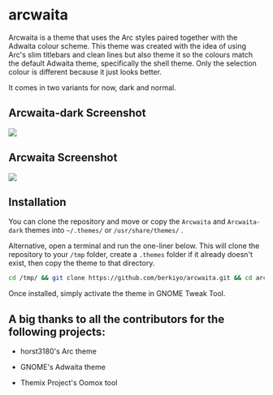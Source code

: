 # arcwaita

Arcwaita is a theme that uses the Arc styles paired together with the Adwaita colour scheme. This theme was created with the idea of using Arc's slim titlebars and clean lines but also theme it so the colours match the default Adwaita theme, specifically the shell theme. Only the selection colour is different because it just looks better. 

It comes in two variants for now, dark and normal. 

## Arcwaita-dark Screenshot

![](https://raw.githubusercontent.com/berkiyo/arcwaita/master/screenshots/arcwaita-dark.png)

## Arcwaita Screenshot

![](https://raw.githubusercontent.com/berkiyo/arcwaita/master/screenshots/arcwaita.png)

## Installation

You can clone the repository and move or copy the `Arcwaita` and `Arcwaita-dark` themes into `~/.themes/` or `/usr/share/themes/` .

Alternative, open a terminal and run the one-liner below. This will clone the repository to your `/tmp` folder, create a `.themes` folder if it already doesn't exist, then copy the theme to that directory.

```bash
cd /tmp/ && git clone https://github.com/berkiyo/arcwaita.git && cd arcwaita && mkdir -p ~/.themes && cp -r Arcwaita* ~/.themes
```

Once installed, simply activate the theme in GNOME Tweak Tool. 

## A big thanks to all the contributors for the following projects:

* horst3180's Arc theme

* GNOME's Adwaita theme

* Themix Project's Oomox tool
